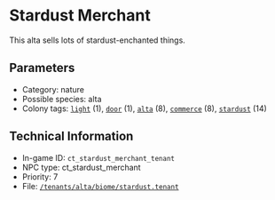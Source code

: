 # Stardust Merchant

This alta sells lots of stardust-enchanted things.

## Parameters

- Category: nature
- Possible species: alta
- Colony tags: [`light`](https://ceterai.github.io/MyEnternia/Wiki/Tags/Light) (1), [`door`](https://ceterai.github.io/MyEnternia/Wiki/Tags/Door) (1), [`alta`](https://ceterai.github.io/MyEnternia/Wiki/Tags/Alta) (8), [`commerce`](https://ceterai.github.io/MyEnternia/Wiki/Tags/Commerce) (8), [`stardust`](https://ceterai.github.io/MyEnternia/Wiki/Tags/Stardust) (14)

## Technical Information

- In-game ID: `ct_stardust_merchant_tenant`
- NPC type: ct_stardust_merchant
- Priority: 7
- File: [`/tenants/alta/biome/stardust.tenant`](https://github.com/Ceterai/Enternia/blob/main/tenants/alta/biome/stardust.tenant)
